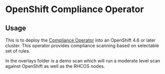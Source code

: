 # OpenShift Compliance Operator

## Usage

This is to deploy the [Compliance Operator](https://docs.openshift.com/container-platform/4.7/security/compliance_operator/compliance-operator-understanding.html) into an OpenShift 4.6 or later cluster. This operator
provides compliance scanning based on selectable set of rules.

In the overlays folder is a demo scan which will run a moderate level scan against OpenShift as well as the RHCOS nodes.
